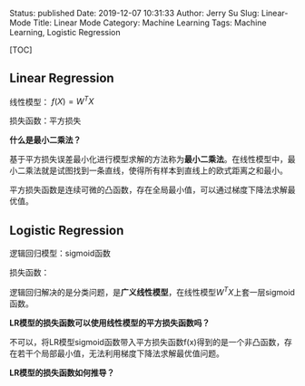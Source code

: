 Status: published
Date: 2019-12-07 10:31:33
Author: Jerry Su
Slug: Linear-Mode
Title: Linear Mode
Category: Machine Learning 
Tags: Machine Learning, Logistic Regression

[TOC]

## Linear Regression

线性模型： $f(X) = W^TX$

损失函数：平方损失

**什么是最小二乘法？**

基于平方损失误差最小化进行模型求解的方法称为**最小二乘法**。在线性模型中，最小二乘法就是试图找到一条直线，使得所有样本到直线上的欧式距离之和最小。

平方损失函数是连续可微的凸函数，存在全局最小值，可以通过梯度下降法求解最优值。

## Logistic Regression

逻辑回归模型：sigmoid函数

损失函数：

逻辑回归解决的是分类问题，是**广义线性模型**，在线性模型$W^TX$上套一层sigmoid函数。

**LR模型的损失函数可以使用线性模型的平方损失函数吗？**

不可以，将LR模型sigmoid函数带入平方损失函数f(x)得到的是一个非凸函数，存在若干个局部最小值，无法利用梯度下降法求解最优值问题。

**LR模型的损失函数如何推导？**



